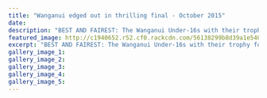 ```yaml
---
title: "Wanganui edged out in thrilling final - October 2015"
date: 
description: "BEST AND FAIREST: The Wanganui Under-16s with their trophy for best sportsmanship at the Hurricanes tournament in Levin, from Wanganui Chronicle article on 2/10/15..."
featured_image: http://c1940652.r52.cf0.rackcdn.com/56138299b8d39a1e54000014/Wanganui-U16-Hurricanes-B-Comp.-2.10.15.jpg
excerpt: "BEST AND FAIREST: The Wanganui Under-16s with their trophy for best sportsmanship at the Hurricanes tournament in Levin, from Wanganui Chronicle article on 2/10/15..."
gallery_image_1: 
gallery_image_2: 
gallery_image_3: 
gallery_image_4: 
gallery_image_5: 
---
```

